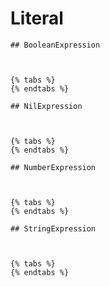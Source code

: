 # Literal

    ## BooleanExpression
    
    

    {% tabs %}
    {% endtabs %}

    ## NilExpression
    
    

    {% tabs %}
    {% endtabs %}

    ## NumberExpression
    
    

    {% tabs %}
    {% endtabs %}

    ## StringExpression
    
    

    {% tabs %}
    {% endtabs %}

